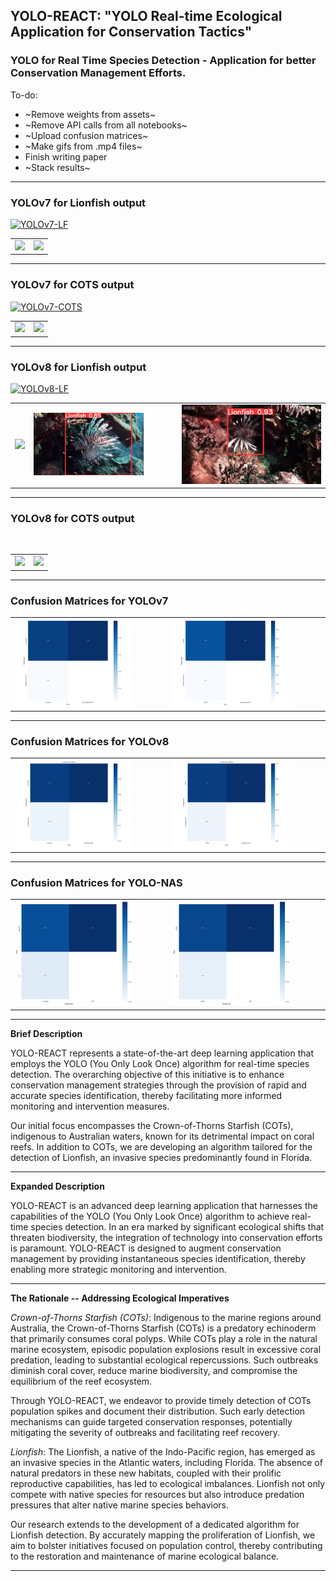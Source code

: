 ## YOLO-REACT: "YOLO Real-time Ecological Application for Conservation Tactics"

### YOLO for Real Time Species Detection - Application for better Conservation Management Efforts.


To-do:
- ~Remove weights from assets~
- ~Remove API calls from all notebooks~
- ~Upload confusion matrices~
- ~Make gifs from .mp4 files~
- Finish writing paper
- ~Stack results~
---

### YOLOv7 for Lionfish output

<a href="https://colab.research.google.com/github/kluless13/paper/blob/main/yolov7_LF.ipynb"><img src="https://colab.research.google.com/assets/colab-badge.svg" alt="YOLOv7-LF"></a>

<table align ="center">
    <tr>
        <td><img src="https://github.com/kluless13/paper/blob/main/Assets/LF7-1.gif" width="79%" class = "center"/</td>
        <td><img src="https://github.com/kluless13/paper/blob/main/Assets/LF7-2.gif" width="79%"class = "center"/></td>
    </tr>
</table>

---

### YOLOv7 for COTS output

<a href="https://colab.research.google.com/github/kluless13/paper/blob/main/yolov7_COTS.ipynb"><img src="https://colab.research.google.com/assets/colab-badge.svg" alt="YOLOv7-COTS"></a>

<table align = "center">
    <tr>
        <td><img src="https://github.com/kluless13/paper/blob/main/Assets/cots7-1.gif" width="79%"class = "center"/></td>
        <td><img src="https://github.com/kluless13/paper/blob/main/Assets/cots7-2.gif" width="79%"class = "center"/></td>
    </tr>
</table>

---

### YOLOv8 for Lionfish output

<a href="https://colab.research.google.com/github/kluless13/paper/blob/main/yolov8_LF.ipynb"><img src="https://colab.research.google.com/assets/colab-badge.svg" alt="YOLOv8-LF"></a>

<table align = "center">
    <tr>
        <td><img src="https://github.com/kluless13/paper/blob/main/Assets/LF-gif.gif" width="79%"class = "center"/></td>
        <td><img src="https://github.com/kluless13/paper/blob/main/Assets/LF-gif2.gif" width="79%"class = "center"/></td>
        <td><img src="https://github.com/kluless13/paper/blob/main/Assets/LF-gif3.gif"class = "center"/></td>
    </tr>
</table>

---

### YOLOv8 for COTS output

<a href="https://colab.research.google.com/github/kluless13/paper/blob/main/yolov8_COTS.ipynb"><img src="https://colab.research.google.com/assets/colab-badge.svg" alt=""></a>

<table align = "center">
    <tr>
        <td><img src="https://github.com/kluless13/paper/blob/main/Assets/cotsclip1.gif" width="79%"class = "center"/></td>
        <td><img src="https://github.com/kluless13/paper/blob/main/Assets/cotsclip2.gif" width="79%"class = "center"/></td>
    </tr>
</table>

---

### Confusion Matrices for YOLOv7

<table align = "center">
    <tr>
        <td><img src="https://github.com/kluless13/paper/blob/main/Assets/yolov7_LF_cm.png" width="79%"class = "center"/></td>
        <td><img src="https://github.com/kluless13/paper/blob/main/Assets/yolov7_COTS_cm.png" width="79%"class = "center"/></td>
    </tr>
</table>

---

### Confusion Matrices for YOLOv8

<table align = "center">
    <tr>
        <td><img src="https://github.com/kluless13/paper/blob/main/Assets/yolov8_LF_cm.png" width="79%"class = "center"/></td>
        <td><img src="https://github.com/kluless13/paper/blob/main/Assets/yolov8_COTS_cm.png" width="79%"class = "center"/></td>
    </tr>
</table>

---

### Confusion Matrices for YOLO-NAS

<table align = "center">
    <tr>
        <td><img src="https://github.com/kluless13/paper/blob/main/Assets/yolo_nas_LF_cm.png" width="79%"class = "center"/></td>
        <td><img src="https://github.com/kluless13/paper/blob/main/Assets/yolo_nas_COTS_cm.png" width="79%"class = "center"/></td>
    </tr>
</table>

---

**Brief Description**

YOLO-REACT represents a state-of-the-art deep learning application that employs the YOLO (You Only Look Once) algorithm for real-time species detection. The overarching objective of this initiative is to enhance conservation management strategies through the provision of rapid and accurate species identification, thereby facilitating more informed monitoring and intervention measures.

Our initial focus encompasses the Crown-of-Thorns Starfish (COTs), indigenous to Australian waters, known for its detrimental impact on coral reefs. In addition to COTs, we are developing an algorithm tailored for the detection of Lionfish, an invasive species predominantly found in Florida.

---

**Expanded Description**

YOLO-REACT is an advanced deep learning application that harnesses the capabilities of the YOLO (You Only Look Once) algorithm to achieve real-time species detection. In an era marked by significant ecological shifts that threaten biodiversity, the integration of technology into conservation efforts is paramount. YOLO-REACT is designed to augment conservation management by providing instantaneous species identification, thereby enabling more strategic monitoring and intervention.

---

**The Rationale -- Addressing Ecological Imperatives**

*Crown-of-Thorns Starfish (COTs)*: Indigenous to the marine regions around Australia, the Crown-of-Thorns Starfish (COTs) is a predatory echinoderm that primarily consumes coral polyps. While COTs play a role in the natural marine ecosystem, episodic population explosions result in excessive coral predation, leading to substantial ecological repercussions. Such outbreaks diminish coral cover, reduce marine biodiversity, and compromise the equilibrium of the reef ecosystem.

Through YOLO-REACT, we endeavor to provide timely detection of COTs population spikes and document their distribution. Such early detection mechanisms can guide targeted conservation responses, potentially mitigating the severity of outbreaks and facilitating reef recovery.

*Lionfish*: The Lionfish, a native of the Indo-Pacific region, has emerged as an invasive species in the Atlantic waters, including Florida. The absence of natural predators in these new habitats, coupled with their prolific reproductive capabilities, has led to ecological imbalances. Lionfish not only compete with native species for resources but also introduce predation pressures that alter native marine species behaviors.

Our research extends to the development of a dedicated algorithm for Lionfish detection. By accurately mapping the proliferation of Lionfish, we aim to bolster initiatives focused on population control, thereby contributing to the restoration and maintenance of marine ecological balance.

---


